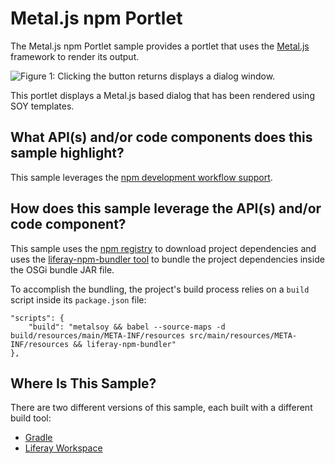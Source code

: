 # Metal.js npm Portlet [](id=metal-js-npm-portlet)

The Metal.js npm Portlet sample provides a portlet that uses the
[Metal.js](https://metaljs.com/) framework to render its output.

![Figure 1: Clicking the button returns displays a dialog window.](../../../../images/metaljs-npm-sample.png)

This portlet displays a Metal.js based dialog that has been rendered using SOY
templates.

## What API(s) and/or code components does this sample highlight? [](id=what-apis-and-or-code-components-does-this-sample-highlight)

This sample leverages the
[npm development workflow support](/develop/tutorials/-/knowledge_base/7-1/using-npm-in-your-portlets).

## How does this sample leverage the API(s) and/or code component? [](id=how-does-this-sample-leverage-the-apis-and-or-code-component)

This sample uses the [npm registry](https://www.npmjs.com/) to download project
dependencies and uses the
[liferay-npm-bundler tool](https://github.com/liferay/liferay-npm-build-tools/tree/master/packages/liferay-npm-bundler)
to bundle the project dependencies inside the OSGi bundle JAR file.

To accomplish the bundling, the project's build process relies on a `build`
script inside its `package.json` file:

    "scripts": {
        "build": "metalsoy && babel --source-maps -d build/resources/main/META-INF/resources src/main/resources/META-INF/resources && liferay-npm-bundler"
    },

## Where Is This Sample? [](id=where-is-this-sample)
    
There are two different versions of this sample, each built with a different
build tool:

- [Gradle](https://github.com/liferay/liferay-blade-samples/tree/7.1/gradle/apps/npm/metaljs-npm-portlet)
- [Liferay Workspace](https://github.com/liferay/liferay-blade-samples/tree/7.1/liferay-workspace/apps/npm/metaljs-npm-portlet)
